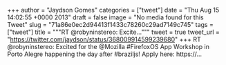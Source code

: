 
+++
author = "Jaydson Gomes"
categories = ["tweet"]
date = "Thu Aug 15 14:02:55 +0000 2013"
draft = false
image = "No media found for this Tweet"
slug = "71a86e0ec2d94413f1433c78260c29ad7149c745"
tags = ["tweet"]
title = """RT @robyninstereo: Excite..."""
tweet = true
tweet_url = "https://twitter.com/jaydson/status/368009914599239680"
+++
RT @robyninstereo: Excited for the @Mozilla #FirefoxOS App Workshop in Porto Alegre happening the day after #braziljs! Apply here: https://…
